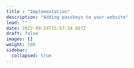 ```yaml
---
title : "Implementation"
description: "Adding passkeys to your website"
lead: ""
date: 2022-09-24T15:57:34.857Z
draft: false
images: []
weight: 500
sidebar:
  collapsed: true
---
```

